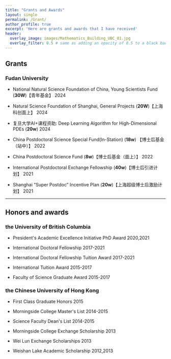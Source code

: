 ```yaml
---
title: "Grants and Awards"
layout: single
permalink: /Grant/
author_profile: true
excerpt: 'Here are grants and awards that I have received'
header:
  overlay_image: images/Mathematics_Building_UBC_01.jpg
  overlay_filter: 0.5 # same as adding an opacity of 0.5 to a black background
---
```


## Grants

### Fudan University

+ National Natural Science Foundation of China, Young Scientists Fund (**30W**)【青年基金】   2024

+ Natural Science Foundation of Shanghai, General Projects (**20W**)【上海科创面上】     2024
 
+ 复旦大学AI+课程资助: Deep Learning Algorithm for High-Dimensional PDEs  (**20w**)      2024

+ China Postdoctoral Science Special Fund(In-Station)   (**18w**) 【博士后基金（站中）】   2022 
            
+ China Postdoctoral Science Fund    (**8w**)【博士后基金（面上）】     2022

+ International Postdoctoral Exchange Fellowship    (**40w**)【博士后引进计划】       2021

+ Shanghai “Super Postdoc” Incentive Plan   (**20w**)【上海超级博士后激励计划】       2021

---


##  Honors and awards


### the University of British Columbia
+ President's Academic Excellence Initiative PhD Award                  2020,2021

+ International Doctoral Fellowship                                    2017-2021

+ International Doctoral Fellowship Tuition Award                     2017-2021

+ International Tuition Award                                         2015-2017
  
+ Faculty of Science Graduate Award                                 2015-2017     



### the Chinese University of Hong Kong

+ First Class Graduate Honors                                            2015

+ Morningside College Master's List                                    2014-2015

+ Science Faculty Dean's List                                          2014-2015

+ Morningside College Exchange Scholarship                           2013
  
+ Wei Lun Exchange Scholarships                                     2013

+ Weishan Lake Academic Scholarship                          2012,2013



